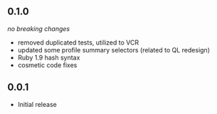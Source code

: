 ## 0.1.0
_no breaking changes_

- removed duplicated tests, utilized to VCR
- updated some profile summary selectors (related to QL redesign)
- Ruby 1.9 hash syntax
- cosmetic code fixes

## 0.0.1

- Initial release
